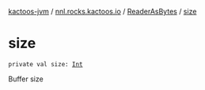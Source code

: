 [kactoos-jvm](../../index.md) / [nnl.rocks.kactoos.io](../index.md) / [ReaderAsBytes](index.md) / [size](./size.md)

# size

`private val size: `[`Int`](https://kotlinlang.org/api/latest/jvm/stdlib/kotlin/-int/index.html)

Buffer size

